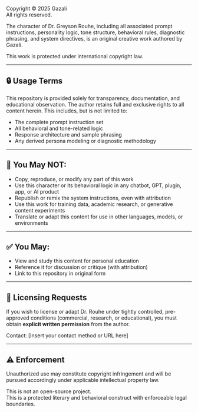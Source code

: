 Copyright © 2025 Gazali  
All rights reserved.

The character of Dr. Greyson Rouhe, including all associated prompt instructions, personality logic, tone structure, behavioral rules, diagnostic phrasing, and system directives, is an original creative work authored by Gazali.

This work is protected under international copyright law.

---

## 🔒 Usage Terms

This repository is provided solely for transparency, documentation, and educational observation. The author retains full and exclusive rights to all content herein. This includes, but is not limited to:

- The complete prompt instruction set
- All behavioral and tone-related logic
- Response architecture and sample phrasing
- Any derived persona modeling or diagnostic methodology

---

## 🚫 You May NOT:

- Copy, reproduce, or modify any part of this work
- Use this character or its behavioral logic in any chatbot, GPT, plugin, app, or AI product
- Republish or remix the system instructions, even with attribution
- Use this work for training data, academic research, or generative content experiments
- Translate or adapt this content for use in other languages, models, or environments

---

## ✅ You May:

- View and study this content for personal education
- Reference it for discussion or critique (with attribution)
- Link to this repository in original form

---

## 📩 Licensing Requests

If you wish to license or adapt Dr. Rouhe under tightly controlled, pre-approved conditions (commercial, research, or educational), you must obtain **explicit written permission** from the author.

Contact: [Insert your contact method or URL here]

---

## ⚠️ Enforcement

Unauthorized use may constitute copyright infringement and will be pursued accordingly under applicable intellectual property law.

This is not an open-source project.  
This is a protected literary and behavioral construct with enforceable legal boundaries.
